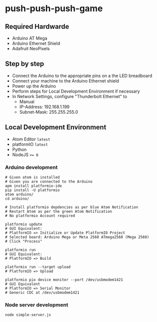 # push-push-push-game

## Required Hardwarde

- Arduino AT Mega
- Arduino Ethernet Shield
- Adafruit NeoPixels

## Step by step

- Connect the Arduino to the appropriate pins on a the LED breadboard
- Connect your machine to the Arduino Ethernet shield
- Power up the Arduino 
- Perform steps for Local Development Environment if necessary
- In Network Settings, configure "Thunderbolt Ethernet" to
  - Manual
  - IP-Address: 192.168.1.199
  - Subnet-Mask: 255.255.255.0

## Local Development Environment
- Atom Editor `latest`
- platformIO `latest`
- Python 
- NodeJS `>= 6`

### Arduino development

```
# Given atom is installed
# Given you are connected to the Arduino
apm install platformio-ide
pip install -U platformio
atom arduino/
cd arduino/

# Install platformio depdencies as per blue Atom Notification
# Restart Atom as per the green Atom Notification
# No platformio Account required

platformio update 
# GUI Equivalent:
# PlatformIO => Initialize or Update PlatformIO Project
# Selected board: Arduino Mega or Meta 2560 ATmega2560 (Mega 2560)
# Click "Process"

platformio run
# GUI Equivalent:
# PlatformIO => Build

platformio run --target upload 
# PlatformIO => Upload

platformio pio device monitor --port /dev/usbmodem1421
# GUI Equivalent
# PlatformIO => Serial Monitor
# Generic CDC at /dev/usbmodem1421
```

### Node server development

```
node simple-server.js
```